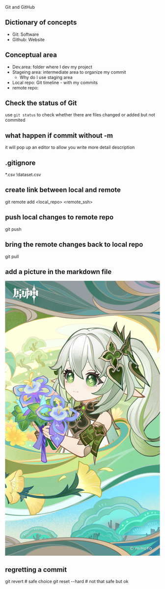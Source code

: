 Git and GitHub
## Dictionary of concepts
- Git: Software
- Github: Website

## Conceptual area
- Dev.area: folder where I dev my project
- Stageing area: intermediate area to organize my commit
	- Why do I use staging area
- Local repo: Git timeline - with my commits
- remote repo: 

## Check the status of Git
use `git status` to check whether there are files changed or added but not commited

## what happen if commit without -m
it will pop up an editor to allow you write more detail description

## .gitignore
*.csv
!dataset.csv

## create link between local and remote
git remote add <local_repo> <remote_ssh>

## push local changes to remote repo
git push

## bring the remote changes back to local repo
git pull

## add a picture in the markdown file
![title for the figure](./images/1683879439910.png)

## regretting a commit
git revert <commit ID>         # safe choice
git reset --hard <commit ID>   # not that safe but ok


